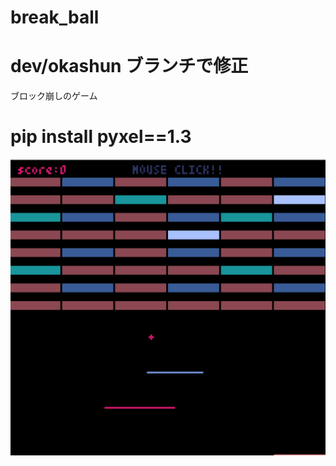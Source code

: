 # break_ball

# dev/okashun ブランチで修正

ブロック崩しのゲーム

# pip install pyxel==1.3

![ブロック崩し](https://github.com/okasyun/break_ball/blob/main/スクリーンショット%202021-03-24%2017.56.05.png)
